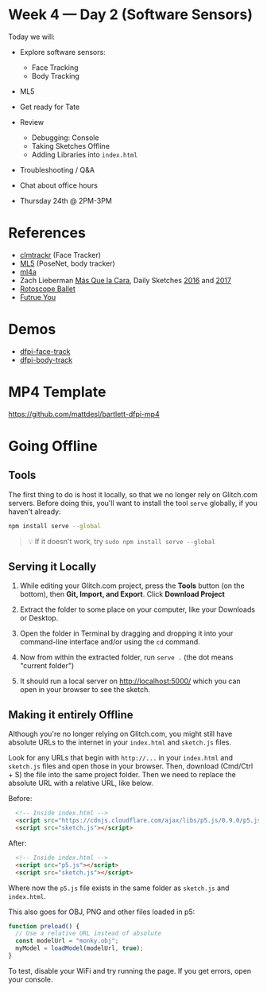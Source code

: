 # Week 4 — Day 2 (Software Sensors)

Today we will:

- Explore software sensors:
  - Face Tracking
  - Body Tracking
- ML5
- Get ready for Tate
- Review
  - Debugging: Console
  - Taking Sketches Offline
  - Adding Libraries into `index.html`
- Troubleshooting / Q&A
- Chat about office hours

- Thursday 24th @ 2PM-3PM

# References

- [clmtrackr](https://github.com/auduno/clmtrackr) (Face Tracker)
- [ML5](https://ml5js.org/) (PoseNet, body tracker)
- [ml4a](https://ml4a.github.io/ml4a/)
- Zach Lieberman [Más Que la Cara](https://medium.com/@zachlieberman/m%C3%A1s-que-la-cara-overview-48331a0202c0), Daily Sketches [2016](https://medium.com/@zachlieberman/daily-sketches-2016-28586d8f008e) and [2017](https://medium.com/@zachlieberman/daily-sketches-in-2017-1b4234b0615d)
- [Rotoscope Ballet](https://www.ignant.com/2017/10/13/rotoscope-ballet/)
- [Futrue You](https://universaleverything.com/projects/future-you)

# Demos

- [dfpi-face-track](https://glitch.com/edit/#!/dfpi-face-track?path=sketch.js)
- [dfpi-body-track](https://glitch.com/edit/#!/dfpi-body-track?path=sketch.js)

# MP4 Template

https://github.com/mattdesl/bartlett-dfpi-mp4

# Going Offline

## Tools

The first thing to do is host it locally, so that we no longer rely on Glitch.com servers. Before doing this, you'll want to install the tool `serve` globally, if you haven't already:

```sh
npm install serve --global
```

> :bulb: If it doesn't work, try `sudo npm install serve --global`

## Serving it Locally

1. While editing your Glitch.com project, press the **Tools** button (on the bottom), then **Git, Import, and Export**. Click **Download Project**

2. Extract the folder to some place on your computer, like your Downloads or Desktop.

3. Open the folder in Terminal by dragging and dropping it into your command-line interface and/or using the `cd` command.

4. Now from within the extracted folder, run `serve .` (the dot means "current folder")

5. It should run a local server on [http://localhost:5000/](http://localhost:5000/) which you can open in your browser to see the sketch.

## Making it entirely Offline

Although you're no longer relying on Glitch.com, you might still have absolute URLs to the internet in your `index.html` and `sketch.js` files.

Look for any URLs that begin with `http://...` in your `index.html` and `sketch.js` files and open those in your browser. Then, download (Cmd/Ctrl + S) the file into the same project folder. Then we need to replace the absolute URL with a relative URL, like below.

Before:

```html
  <!-- Inside index.html -->
  <script src="https://cdnjs.cloudflare.com/ajax/libs/p5.js/0.9.0/p5.js"></script>
  <script src="sketch.js"></script>
```

After:

```html
  <!-- Inside index.html -->
  <script src="p5.js"></script>
  <script src="sketch.js"></script>
```

Where now the `p5.js` file exists in the same folder as `sketch.js` and `index.html`.

This also goes for OBJ, PNG and other files loaded in p5:

```js
function preload() {
  // Use a relative URL instead of absolute
  const modelUrl = "monky.obj";
  myModel = loadModel(modelUrl, true);
}
```

To test, disable your WiFi and try running the page. If you get errors, open your console.